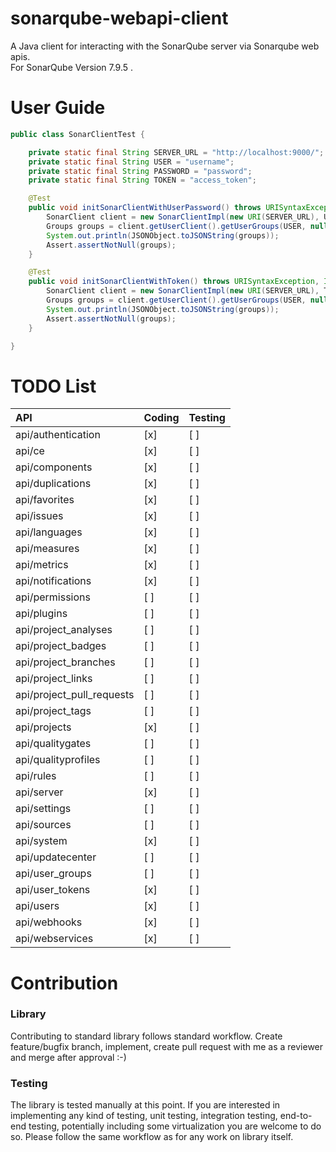 # sonarqube-webapi-client
 A Java client for interacting with the SonarQube server via Sonarqube web apis. \
 For SonarQube Version 7.9.5 . 
# User Guide

```java
public class SonarClientTest {

    private static final String SERVER_URL = "http://localhost:9000/";
    private static final String USER = "username";
    private static final String PASSWORD = "password";
    private static final String TOKEN = "access_token";

    @Test
    public void initSonarClientWithUserPassword() throws URISyntaxException, IOException {
        SonarClient client = new SonarClientImpl(new URI(SERVER_URL), USER, PASSWORD);
        Groups groups = client.getUserClient().getUserGroups(USER, null, null, null, null);
        System.out.println(JSONObject.toJSONString(groups));
        Assert.assertNotNull(groups);
    }

    @Test
    public void initSonarClientWithToken() throws URISyntaxException, IOException {
        SonarClient client = new SonarClientImpl(new URI(SERVER_URL), TOKEN);
        Groups groups = client.getUserClient().getUserGroups(USER, null, null, null, null);
        System.out.println(JSONObject.toJSONString(groups));
        Assert.assertNotNull(groups);
    }

}
```
# TODO List
| API | Coding | Testing |
|:---|---|---|
|api/authentication|[x]|[ ]|
|api/ce|[x]|[ ]|
|api/components|[x]|[ ]|
|api/duplications|[x]|[ ]|
|api/favorites|[x]|[ ]|
|api/issues|[x]|[ ]|
|api/languages|[x]|[ ]|
|api/measures|[x]|[ ]|
|api/metrics|[x]|[ ]|
|api/notifications|[x]|[ ]|
|api/permissions|[ ]|[ ]|
|api/plugins|[ ]|[ ]|
|api/project_analyses|[ ]|[ ]|
|api/project_badges|[ ]|[ ]|
|api/project_branches|[ ]|[ ]|
|api/project_links|[ ]|[ ]|
|api/project_pull_requests|[ ]|[ ]|
|api/project_tags|[ ]|[ ]|
|api/projects|[x]|[ ]|
|api/qualitygates|[ ]|[ ]|
|api/qualityprofiles|[ ]|[ ]|
|api/rules|[ ]|[ ]|
|api/server|[x]|[ ]|
|api/settings|[ ]|[ ]|
|api/sources|[ ]|[ ]|
|api/system|[x]|[ ]|
|api/updatecenter|[ ]|[ ]|
|api/user_groups|[ ]|[ ]|
|api/user_tokens|[x]|[ ]|
|api/users|[x]|[ ]|
|api/webhooks|[x]|[ ]|
|api/webservices|[x]|[ ]|

# Contribution
### Library
Contributing to standard library follows standard workflow. Create feature/bugfix branch, implement, create pull request with me as a reviewer and merge after approval :-)

### Testing
The library is tested manually at this point. If you are interested in implementing any kind of testing, unit testing, integration testing, end-to-end testing, potentially including some virtualization you are welcome to do so. Please follow the same workflow as for any work on library itself.